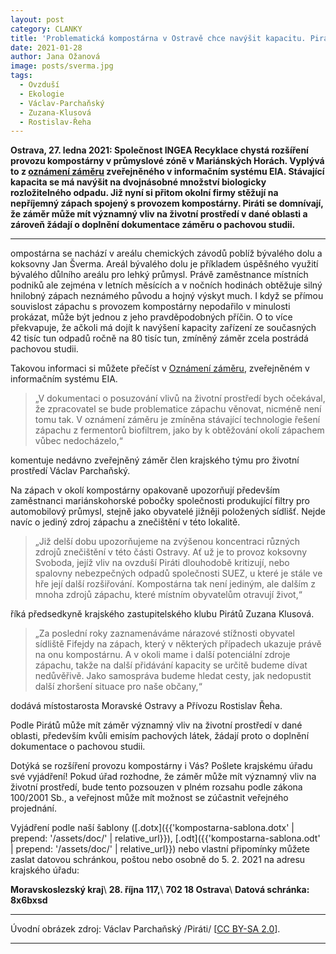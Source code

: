 ```yaml
---
layout: post
category: CLANKY
title: 'Problematická kompostárna v Ostravě chce navýšit kapacitu. Piráti požadují plnohodnotné posouzení záměru, pachovou studii a veřejné projednání.'
date: 2021-01-28
author: Jana Ožanová
image: posts/sverma.jpg
tags:
  - Ovzduší
  - Ekologie
  - Václav-Parchaňský
  - Zuzana-Klusová
  - Rostislav-Řeha
---
```


**Ostrava, 27. ledna 2021: Společnost INGEA Recyklace chystá rozšíření provozu kompostárny v průmyslové zóně v Mariánských Horách. Vyplývá to z [oznámení záměru](https://portal.cenia.cz/eiasea/detail/EIA_MSK2212?lang=cs) zveřejněného v informačním systému EIA. Stávající kapacita se má navýšit na dvojnásobné množství biologicky rozložitelného odpadu. Již nyní si přitom okolní firmy stěžují na nepříjemný zápach spojený s provozem kompostárny. Piráti se domnívají, že záměr může mít významný vliv na životní prostředí v dané oblasti a zároveň žádají o doplnění dokumentace záměru o pachovou studii.**

<hr />

ompostárna se nachází v areálu chemických závodů poblíž bývalého dolu a koksovny Jan Šverma. Areál bývalého dolu je příkladem úspěšného využití bývalého důlního areálu pro lehký průmysl. Právě zaměstnance místních podniků ale zejména v letních měsících a v nočních hodinách obtěžuje silný hnilobný zápach neznámého původu a hojný výskyt much. I když se přímou souvislost zápachu  s provozem kompostárny nepodařilo v minulosti prokázat, může být jednou z jeho pravděpodobných příčin. O to více překvapuje, že ačkoli má dojít k navýšení kapacity zařízení ze současných 42 tisíc tun odpadů ročně na 80 tisíc tun, zmíněný záměr zcela postrádá pachovou studii. 

Takovou informaci si můžete přečíst v [Oznámení záměru](https://portal.cenia.cz/eiasea/detail/EIA_MSK2212?lang=cs), zveřejněném v informačním systému EIA. 

>„V dokumentaci o posuzování vlivů na životní prostředí bych očekával, že zpracovatel se bude problematice zápachu věnovat, nicméně není tomu tak. V oznámení záměru je zmíněna stávající technologie řešení zápachu z fermentorů biofiltrem, jako by k obtěžování okolí zápachem vůbec nedocházelo,“ 

komentuje nedávno zveřejněný záměr člen krajského týmu pro životní prostředí Václav Parchaňský.  

Na zápach v okolí kompostárny opakovaně upozorňují především zaměstnanci mariánskohorské pobočky společnosti produkující filtry pro automobilový průmysl, stejně jako obyvatelé jižněji položených sídlišť. Nejde navíc o jediný zdroj zápachu a znečištění v této lokalitě. 

>„Již delší dobu upozorňujeme na zvýšenou koncentraci různých zdrojů znečištění v této části Ostravy. Ať už je to provoz koksovny Svoboda, jejíž vliv na ovzduší Piráti dlouhodobě kritizují, nebo spalovny nebezpečných odpadů společnosti SUEZ, u které je stále ve hře její další rozšiřování. Kompostárna tak není jediným, ale dalším z mnoha zdrojů zápachu, které místním obyvatelům otravují život,“ 

říká předsedkyně krajského zastupitelského klubu Pirátů Zuzana Klusová. 

>„Za poslední roky zaznamenáváme nárazové stížnosti obyvatel sídliště Fifejdy na zápach, který v některých případech ukazuje právě na onu kompostárnu. A v okoli mame i další potenciální zdroje zápachu, takže na další přidávání kapacity se určitě budeme dívat nedůvěřivě. Jako samospráva budeme hledat cesty, jak nedopustit další zhoršení situace pro naše občany,“

dodává místostarosta Moravské Ostravy a Přívozu Rostislav Řeha.

Podle Pirátů může mít záměr významný vliv na životní prostředí v dané oblasti, především kvůli emisím pachových látek, žádají proto o doplnění dokumentace o pachovou studii. 

Dotýká se rozšíření provozu kompostárny i Vás? Pošlete krajskému úřadu své vyjádření! Pokud úřad rozhodne, že záměr může mít významný vliv na životní prostředí, bude tento pozsouzen v plném rozsahu podle zákona 100/2001 Sb., a veřejnost může mít možnost se zúčastnit veřejného projednání.

Vyjádření podle naší šablony ([.dotx]({{'kompostarna-sablona.dotx' | prepend: '/assets/doc/' | relative_url}}), [.odt]({{'kompostarna-sablona.odt' | prepend: '/assets/doc/' | relative_url}}) nebo vlastní připomínky můžete zaslat datovou schránkou, poštou nebo osobně do 5. 2. 2021 na adresu krajského úřadu:

**Moravskoslezský kraj**\\
**28. října 117,**\\
**702 18 Ostrava**\\
**Datová schránka: 8x6bxsd**

---

Úvodní obrázek zdroj: Václav Parchaňský /Piráti/ \[[CC BY-SA 2.0](https://creativecommons.org/licenses/by-sa/2.0/deed.cs)\].

- - -
